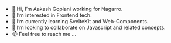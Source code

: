 - 👋 Hi, I’m Aakash Goplani working for Nagarro.
- 👀 I’m interested in Frontend tech.
- 🌱 I’m currently learning SvelteKit and Web-Components.
- 💞️ I’m looking to collaborate on Javascript and related concepts.
- 📫 Feel free to reach me ...

<!---
AakashGoplani-Nagarro/AakashGoplani-Nagarro is a ✨ special ✨ repository because its `README.md` (this file) appears on your GitHub profile.
You can click the Preview link to take a look at your changes.
--->
